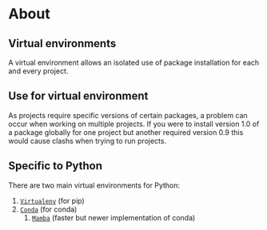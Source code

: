 # About

## Virtual environments

A virtual environment allows an isolated use of
package installation for each and every project.

## Use for virtual environment

As projects require specific versions of certain packages,
a problem can occur when working on multiple projects.
If you were to install version 1.0 of a
package globally for one project but another required version
0.9 this would cause clashs when trying to run projects.

## Specific to Python

There are two main virtual environments for Python:

1. [`Virtualenv`](virtualenv.md) (for pip)
1. [`Conda`](anaconda.md) (for conda)
    1. [`Mamba`](anaconda.md#mamba) (faster but newer implementation of conda)
